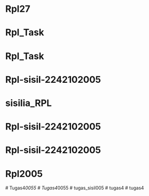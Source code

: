 # Rpl27
# Rpl_Task
# Rpl_Task
# Rpl-sisil-2242102005
# sisilia_RPL
# Rpl-sisil-2242102005
# Rpl-sisil-2242102005
# Rpl2005
#   T u g a s 4 _ 0 0 5 5  
 #   T u g a s 4 _ 0 0 5 5  
 #   t u g a s _ s i s i l 0 0 5  
 #   t u g a s 4  
 # tugas4
